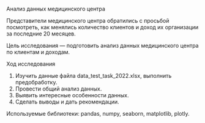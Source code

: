 Анализ данных медицинского центра

Представители медицинского центра обратились с просьбой посмотреть, как менялись количество клиентов и доход их организации за последние 20 месяцев.

Цель исследования — подготовить анализ данных медицинского центра по клиентам и доходам.

Ход исследования

1. Изучить данные файла data_test_task_2022.xlsx, выполнить предобработку.
2. Провести общий анализ данных.
3. Выявить интересные особенности данных.
4. Сделать выводы и дать рекомендации.

Используемые библиотеки: pandas, numpy, seaborn, matplotlib, plotly.
